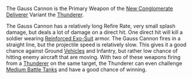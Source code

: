The Gauss Cannon is the Primary Weapon of the
[New Conglomerate](../factions/New_Conglomerate.md)
[Deliverer](../vehicles/Deliverer.md) Variant the
[Thunderer](../vehicles/Thunderer.md).

The Gauss Cannon has a relatively long Refire Rate, very small splash damage,
but deals a lot of damage on a direct hit. One direct hit will kill a soldier
wearing [Reinforced Exo-Suit](../armor/Reinforced_Exo-Suit.md) armor. The Gauss
Cannon fires in a straight line, but the projectile speed is relatively slow.
This gives it a good chance against Ground [Vehicles](../vehicles/index.md)
and Infantry, but rather low chance of hitting enemy aircraft that are moving.
With two of these weapons firing from a [Thunderer](../vehicles/Thunderer.md) on
the same target, the Thunderer can even challenge
[Medium Battle Tanks](Medium_Battle_Tank.md) and have a good chance of winning.
